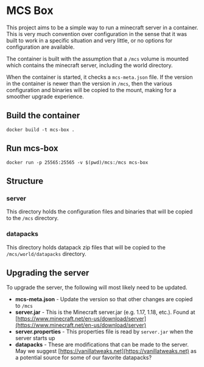 # MCS Box

This project aims to be a simple way to run a minecraft server in a container. This is very much convention over configuration in the sense that it was built to work in a specific situation and very little, or no options for configuration are available.

The container is built with the assumption that a `/mcs` volume is mounted which contains the minecraft server, including the world directory.

When the container is started, it checks a `mcs-meta.json` file. If the version in the container is newer than the version in `/mcs`, then the various configuration and binaries will be copied to the mount, making for a smoother upgrade experience.

## Build the container
```Shell
docker build -t mcs-box .
```

## Run mcs-box
```Shell
docker run -p 25565:25565 -v $(pwd)/mcs:/mcs mcs-box
```
## Structure

### server

This directory holds the configuration files and binaries that will be copied to the `/mcs` directory.

### datapacks

This directory holds datapack zip files that will be copied to the `/mcs/world/datapacks` directory.

## Upgrading the server

To upgrade the server, the following will most likely need to be updated.

* **mcs-meta.json** - Update the version so that other changes are copied to `/mcs`
* **server.jar** - This is the Minecraft server.jar (e.g. 1.17, 1.18, etc.). Found at [https://www.minecraft.net/en-us/download/server](https://www.minecraft.net/en-us/download/server)
* **server.properties** - This properties file is read by `server.jar` when the server starts up
* **datapacks** - These are modifications that can be made to the server. May we suggest [https://vanillatweaks.net](https://vanillatweaks.net) as a potential source for some of our favorite datapacks?